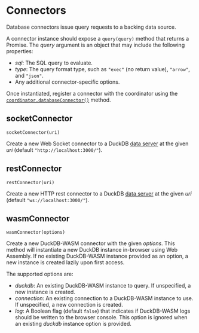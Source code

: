 # Connectors

Database connectors issue query requests to a backing data source.

A connector instance should expose a `query(query)` method that returns a Promise.
The _query_ argument is an object that may include the following properties:

- _sql_: The SQL query to evaluate.
- _type_: The query format type, such as `"exec"` (no return value), `"arrow"`, and `"json"`.
- Any additional connector-specific options.

Once instantiated, register a connector with the coordinator using the [`coordinator.databaseConnector()`](coordinator#databaseconnector) method.

## socketConnector

`socketConnector(uri)`

Create a new Web Socket connector to a DuckDB [data server](../duckdb/data-server) at the given _uri_ (default `"http://localhost:3000/"`).

## restConnector

`restConnector(uri)`

Create a new HTTP rest connector to a DuckDB [data server](../duckdb/data-server) at the given _uri_ (default `"ws://localhost:3000/"`).

## wasmConnector

`wasmConnector(options)`

Create a new DuckDB-WASM connector with the given _options_.
This method will instantiate a new DuckDB instance in-browser using Web Assembly. If no existing DuckDB-WASM instance provided as an option, a new instance is created lazily upon first access.

The supported options are:

- _duckdb_: An existing DuckDB-WASM instance to query. If unspecified, a new instance is created.
- _connection_: An existing connection to a DuckDB-WASM instance to use. If unspecified, a new connection is created.
- _log_: A Boolean flag (default `false`) that indicates if DuckDB-WASM logs should be written to the browser console. This option is ignored when an existing _duckdb_ instance option is provided.
